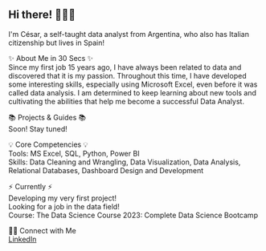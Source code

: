 ## Hi there! 🙋🏻‍♀️
I'm César, a self-taught data analyst from Argentina, who also has Italian citizenship but lives in Spain!</br>

✨ About Me in 30 Secs ✨</br>
Since my first job 15 years ago, I have always been related to data and discovered that it is my passion. Throughout this time, I have developed some interesting skills, especially using Microsoft Excel, even before it was called data analysis. I am determined to keep learning about new tools and cultivating the abilities that help me become a successful Data Analyst.</br>

📚 Projects & Guides 📚</br>
Soon! Stay tuned!</br>

💡 Core Competencies 💡</br>
Tools: MS Excel, SQL, Python, Power BI</br>
Skills: Data Cleaning and Wrangling, Data Visualization, Data Analysis, Relational Databases, Dashboard Design and Development</br>

⚡️ Currently ⚡️</br>
Developing my very first project!</br>
Looking for a job in the data field!</br>
Course: The Data Science Course 2023: Complete Data Science Bootcamp</br>

🙌🏻 Connect with Me</br>
[LinkedIn](https://www.linkedin.com/in/cesar-hierrezuelo/)</br>

<!---
chierre/chierre is a ✨ special ✨ repository because its `README.md` (this file) appears on your GitHub profile.
You can click the Preview link to take a look at your changes.
--->
